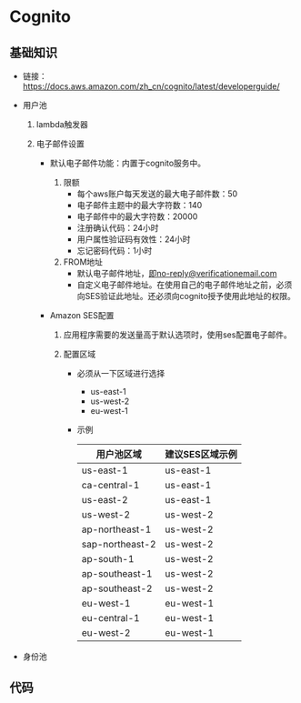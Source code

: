 # Cognito

## 基础知识

* 链接：https://docs.aws.amazon.com/zh_cn/cognito/latest/developerguide/

* 用户池
  
  1. lambda触发器
  
  2. 电子邮件设置
  
     * 默认电子邮件功能：内置于cognito服务中。
  
       1. 限额
          * 每个aws账户每天发送的最大电子邮件数：50
          * 电子邮件主题中的最大字符数：140
          * 电子邮件中的最大字符数：20000
          * 注册确认代码：24小时
          * 用户属性验证码有效性：24小时
          * 忘记密码代码：1小时
       2. FROM地址
          * 默认电子邮件地址，即no-reply@verificationemail.com
          * 自定义电子邮件地址。在使用自己的电子邮件地址之前，必须向SES验证此地址。还必须向cognito授予使用此地址的权限。
  
     * Amazon SES配置
  
       1. 应用程序需要的发送量高于默认选项时，使用ses配置电子邮件。
  
       2. 配置区域
  
          * 必须从一下区域进行选择
  
            * us-east-1
            * us-west-2
            * eu-west-1
  
          * 示例
  
            | 用户池区域      | 建议SES区域示例 |
            | --------------- | --------------- |
            | us-east-1       | us-east-1       |
            | ca-central-1    | us-east-1       |
            | us-east-2       | us-east-1       |
            | us-west-2       | us-west-2       |
            | ap-northeast-1  | us-west-2       |
            | sap-northeast-2 | us-west-2       |
            | ap-south-1      | us-west-2       |
            | ap-southeast-1  | us-west-2       |
            | ap-southeast-2  | us-west-2       |
            | eu-west-1       | eu-west-1       |
            | eu-central-1    | eu-west-1       |
            | eu-west-2       | eu-west-1       |
  
            
  
* 身份池

## 代码

